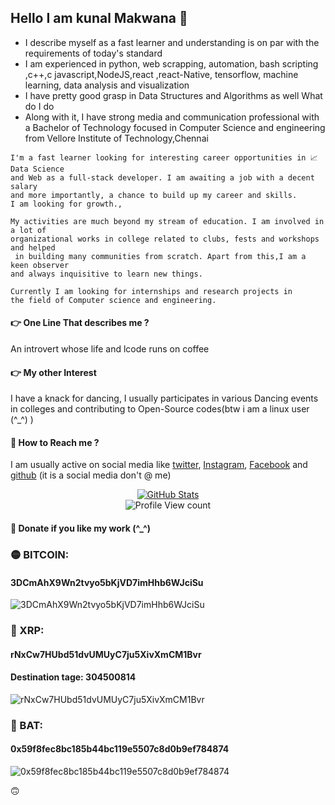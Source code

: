 ## Hello I am kunal Makwana 👋
- I describe myself as a fast learner and understanding is on par with
the  requirements of today's standard
- I am experienced in python, web scrapping, automation, bash scripting ,c++,c
javascript,NodeJS,react ,react-Native, tensorflow, machine learning,
data analysis and visualization
- I have pretty good grasp in Data Structures and Algorithms as well
What do I do
- Along with it, I have strong media and communication professional with a 
Bachelor of Technology focused in Computer Science and engineering from
Vellore Institute of Technology,Chennai
    
```
I'm a fast learner looking for interesting career opportunities in 📈 Data Science  
and Web as a full-stack developer. I am awaiting a job with a decent salary 
and more importantly, a chance to build up my career and skills. 
I am looking for growth.,
 ```

```
My activities are much beyond my stream of education. I am involved in a lot of 
organizational works in college related to clubs, fests and workshops and helped
 in building many communities from scratch. Apart from this,I am a keen observer 
and always inquisitive to learn new things. 
```
``` 
Currently I am looking for internships and research projects in 
the field of Computer science and engineering.
```
#### 👉 One Line That describes me ?
An introvert whose life and lcode runs on coffee

#### 👉 My other Interest
I have a knack for dancing, I usually participates in various Dancing events in colleges
and contributing to Open-Source codes(btw i am a linux user (^_^) )

#### 👀 How to Reach me ?
I am usually active on social media like [twitter](https://twitter.com/KunalMakwana19), [Instagram](https://www.instagram.com/daily.coders/), [Facebook](https://www.facebook.com/kunalmak.2688)
and [github](https://github.com/kunal266)
(it is a social media don't @ me) 


<p align="center">
  <a href="https://sourcerer.io/kunal266">
    <img alt = "GitHub Stats" src = "https://github-readme-stats.vercel.app/api?username=kunal266&show_icons=true&theme=light">
  </a>
  <br>
  <img alt="Profile View count" src="https://komarev.com/ghpvc/?username=kunal266&style=flat-square&color=brightgreen" />
</p>


#### 🙏 Donate if you like my work (^_^)

### 🟡 BITCOIN:
#### 3DCmAhX9Wn2tvyo5bKjVD7imHhb6WJciSu
![3DCmAhX9Wn2tvyo5bKjVD7imHhb6WJciSu](https://github.com/kunal266/kunal266/blob/master/BITCOIN_DEPOSIT.png)

### 🔵 XRP:
#### rNxCw7HUbd51dvUMUyC7ju5XivXmCM1Bvr
#### Destination tage: 304500814
![rNxCw7HUbd51dvUMUyC7ju5XivXmCM1Bvr](https://github.com/kunal266/kunal266/blob/master/XRP_DEPOSIT.png)


### 🔴 BAT: 
#### 0x59f8fec8bc185b44bc119e5507c8d0b9ef784874
![0x59f8fec8bc185b44bc119e5507c8d0b9ef784874](https://github.com/kunal266/kunal266/blob/master/BAT_DEPOSIT.png)

🙃
